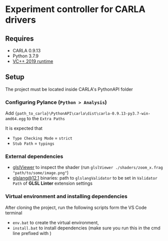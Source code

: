 # Experiment controller for CARLA drivers

## Requires

- CARLA 0.9.13
- Python 3.7.9
- [VC++ 2019 runtime](https://aka.ms/vs/17/release/vc_redist.x64.exe)

## Setup

The project must be located inside CARLA's PythonAPI folder

### Configuring Pylance (`Python > Analysis`)

Add `{path_to_carla}\PythonAPI\carla\dist\carla-0.9.13-py3.7-win-amd64.egg` to the `Extra Paths`

It is expected that
- `Type Checking Mode` = `strict`
- `Stub Path` = `typings`

### External dependencies

- [glslViewer](https://github.com/patriciogonzalezvivo/glslViewer) to inspect the shader (run `glslViewer ./shaders/zoom_x.frag "path/to/some/image.png"`)
- [glslang@12.1](https://github.com/KhronosGroup/glslang) binaries: path to `glslangValidator` to be set in `Validator Path` of __GLSL Linter__ extension settings

### Virtual environment and installing dependencies

After cloning the project, run the following scripts form the VS Code terminal
 - `env.bat` to create the virtual environment,
 - `install.bat` to install dependencies (make sure you run this in the cmd line prefixed with )
